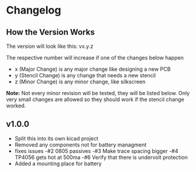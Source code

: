 # Changelog

## How the Version Works
The version will look like this: vx.y.z

The respective number will increase if one of the changes below happen
- x (Major Change) is any major change like designing a new PCB
- y (Stencil Change) is any change that needs a new stencil
- z (Minor Change) is any minor change, like silkscreen

**Note:** Not every minor revision will be tested, they will be listed below. 
Only very small changes are allowed so they should work if the stencil change worked.

## v1.0.0
- Split this into its own kicad project
- Removed any components not for battery managment
- fixes issues
	-#2 0805 passives
	-#3 Make trace spacing bigger
	-#4 TP4056 gets hot at 500ma
	-#6 Verify that there is undervolt protection
- Added a mounting place for battery
